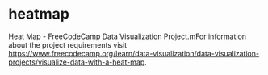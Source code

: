# heatmap
Heat Map - FreeCodeCamp Data Visualization Project.mFor information about the project requirements visit https://www.freecodecamp.org/learn/data-visualization/data-visualization-projects/visualize-data-with-a-heat-map.
